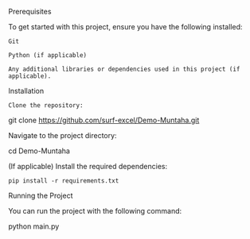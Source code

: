 Prerequisites

To get started with this project, ensure you have the following installed:

    Git

    Python (if applicable)

    Any additional libraries or dependencies used in this project (if applicable).

Installation

    Clone the repository:

git clone https://github.com/surf-excel/Demo-Muntaha.git

Navigate to the project directory:

cd Demo-Muntaha

(If applicable) Install the required dependencies:

    pip install -r requirements.txt

Running the Project

You can run the project with the following command:

python main.py
